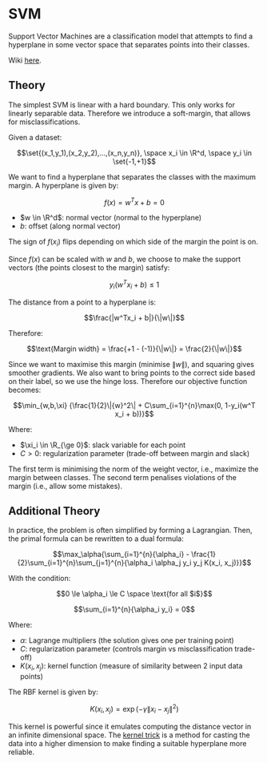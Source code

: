 # SVM
Support Vector Machines are a classification model that attempts to find a hyperplane in some vector space that separates points into their classes.

Wiki [here](https://en.wikipedia.org/wiki/Support_vector_machine).

## Theory
The simplest SVM is linear with a hard boundary. This only works for linearly separable data. Therefore we introduce a soft-margin, that allows for misclassifications.

Given a dataset:

$$\set{(x_1,y_1),(x_2,y_2),...,(x_n,y_n)}, \space x_i \in \R^d, \space y_i \in \set{-1,+1}$$

We want to find a hyperplane that separates the classes with the maximum margin. A hyperplane is given by:

$$f(x) = w^Tx + b = 0$$
* $w \in \R^d$: normal vector (normal to the hyperplane)
* $b$: offset (along normal vector)

The sign of $f(x_i)$ flips depending on which side of the margin the point is on.

Since $f(x)$ can be scaled with $w$ and $b$, we choose to make the support vectors (the points closest to the margin) satisfy:

$$y_i(w^Tx_i + b) \le 1$$

The distance from a point to a hyperplane is:

$$\frac{|w^Tx_i + b|}{\|w\|}$$

Therefore:

$$\text{Margin width} = \frac{+1 - (-1)}{\|w\|} = \frac{2}{\|w\|}$$

Since we want to maximise this margin (minimise $\|w\|$), and squaring gives smoother gradients. We also want to bring points to the correct side based on their label, so we use the hinge loss. Therefore our objective function becomes:

$$\min_{w,b,\xi} {\frac{1}{2}\|{w}^2\| + C\sum_{i=1}^{n}\max(0, 1-y_i(w^T x_i + b))}$$

Where:
* $\xi_i \in \R_{\ge 0}$: slack variable for each point
* $C \gt 0$: regularization parameter (trade-off between margin and slack)

The first term is minimising the norm of the weight vector, i.e., maximize the margin between classes. The second term penalises violations of the margin (i.e., allow some mistakes).

## Additional Theory
In practice, the problem is often simplified by forming a Lagrangian. Then, the primal formula can be rewritten to a dual formula:

$$\max_\alpha{\sum_{i=1}^{n}{\alpha_i} - \frac{1}{2}\sum_{i=1}^{n}\sum_{j=1}^{n}{\alpha_i \alpha_j y_i y_j K(x_i, x_j)}}$$

With the condition:

$$0 \le \alpha_i \le C \space \text{for all $i$}$$

$$\sum_{i=1}^{n}{\alpha_i y_i} = 0$$

Where:
* $\alpha$: Lagrange multipliers (the solution gives one per training point)
* $C$: regularization parameter (controls margin vs misclassification trade-off)
* $K(x_i, x_j)$: kernel function (measure of similarity between 2 input data points)

The RBF kernel is given by:

$$K(x_i,x_j) = \exp{(-\gamma\|x_i - x_j\|^2)}$$

This kernel is powerful since it emulates computing the distance vector in an infinite dimensional space.
The [kernel trick](https://en.wikipedia.org/wiki/Kernel_method) is a method for casting the data into a higher dimension to make finding a suitable hyperplane more reliable.
